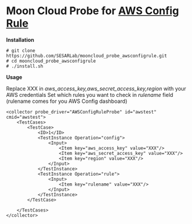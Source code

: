 **Moon Cloud Probe for [AWS Config Rule](https://github.com/awslabs/aws-config-rules)**
====================
**Installation**

    # git clone https://github.com/SESARLab/mooncloud_probe_awsconfigrule.git
    # cd mooncloud_probe_awsconfigrule
    # ./install.sh    

**Usage**

Replace XXX in _aws_access_key,aws_secret_access_key,region_ with your AWS credentials
Set which rules you want to check in _rulename_ field (rulename comes for you AWS Config dashboard)

    <collector probe_driver="AWSConfigRuleProbe" id="awstest" cmid="awstest">
        <TestCases>
            <TestCase>
                <ID>1</ID>
                <TestInstance Operation="config">
                    <Input>
                        <Item key="aws_access_key" value="XXX"/>
                        <Item key="aws_secret_access_key" value="XXX"/>
                        <Item key="region" value="XXX"/>
                    </Input>
                </TestInstance>
                <TestInstance Operation="rule">
                    <Input>
                        <Item key="rulename" value="XXX"/>
                    </Input>
                </TestInstance>
            </TestCase>
    
        </TestCases>
    </collector>